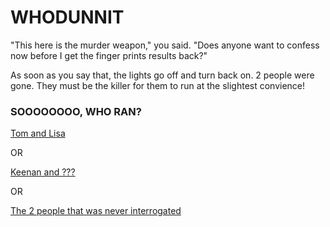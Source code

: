 # WHODUNNIT 

"This here is the murder weapon," you said. "Does anyone want to confess now before I get the finger prints results back?"

As soon as you say that, the lights go off and turn back on. 2 people were gone. They must be the killer for them to run at the slightest convience!

### **SOOOOOOOO, WHO RAN?**

[Tom and Lisa](./scene5A.md)

OR

[Keenan and ???](./scene5B.md)

OR

[The 2 people that was never interrogated](./scene5C.md)


